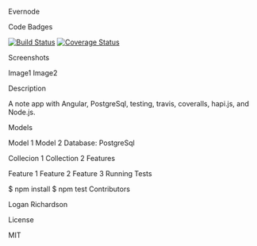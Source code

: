 Evernode

Code Badges

[![Build Status](https://travis-ci.org/GLoganDR/evernode.svg?branch=master)](https://travis-ci.org/GLoganDR/evernode)
[![Coverage Status](https://coveralls.io/repos/GLoganDR/evernode/badge.png?branch=master)](https://coveralls.io/r/GLoganDR/evernode?branch=master)

Screenshots

Image1 Image2

Description

A note app with Angular, PostgreSql, testing, travis, coveralls, hapi.js, and Node.js.

Models

Model 1
Model 2
Database: PostgreSql

Collecion 1
Collection 2
Features

Feature 1
Feature 2
Feature 3
Running Tests

$ npm install
$ npm test
Contributors

Logan Richardson

License

MIT
